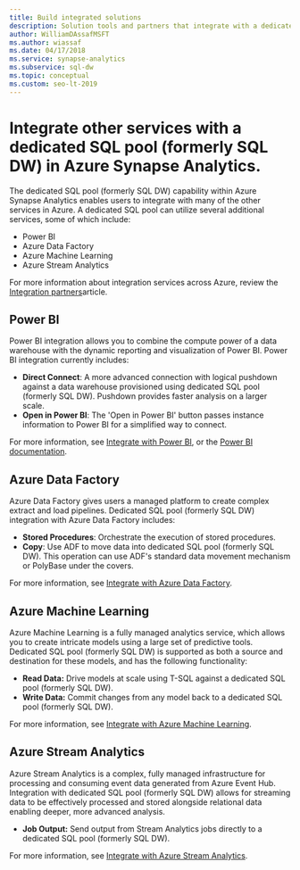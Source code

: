 ```yaml
---
title: Build integrated solutions
description: Solution tools and partners that integrate with a dedicated SQL pool (formerly SQL DW) in Azure Synapse Analytics.
author: WilliamDAssafMSFT
ms.author: wiassaf
ms.date: 04/17/2018
ms.service: synapse-analytics
ms.subservice: sql-dw
ms.topic: conceptual
ms.custom: seo-lt-2019
---
```


# Integrate other services with a dedicated SQL pool (formerly SQL DW) in Azure Synapse Analytics.

The dedicated SQL pool (formerly SQL DW) capability within Azure Synapse Analytics enables users to integrate with many of the other services in Azure. A dedicated SQL pool can  utilize several additional services, some of which include:

* Power BI
* Azure Data Factory
* Azure Machine Learning
* Azure Stream Analytics

For more information about integration services across Azure, review the [Integration partners](sql-data-warehouse-partner-data-integration.md)article.

## Power BI

Power BI integration allows you to combine the compute power of a data warehouse with the dynamic reporting and visualization of Power BI. Power BI integration currently includes:

* **Direct Connect**: A more advanced connection with logical pushdown against a data warehouse provisioned using dedicated SQL pool (formerly SQL DW). Pushdown provides faster analysis on a larger scale.
* **Open in Power BI**: The 'Open in Power BI' button passes instance information to Power BI for a simplified way to connect.

For more information, see [Integrate with Power BI](/power-bi/connect-data/service-azure-sql-data-warehouse-with-direct-connect), or the [Power BI documentation](https://powerbi.microsoft.com/blog/exploring-azure-sql-data-warehouse-with-power-bi/).

## Azure Data Factory

Azure Data Factory gives users a managed platform to create complex extract and load pipelines. Dedicated SQL pool (formerly SQL DW) integration with Azure Data Factory includes:

* **Stored Procedures**: Orchestrate the execution of stored procedures.
* **Copy**: Use ADF to move data into dedicated SQL pool (formerly SQL DW). This operation can use ADF's standard data movement mechanism or PolyBase under the covers.

For more information, see [Integrate with Azure Data Factory](../../data-factory/load-azure-sql-data-warehouse.md?toc=/azure/synapse-analytics/sql-data-warehouse/toc.json).

## Azure Machine Learning

Azure Machine Learning is a fully managed analytics service, which allows you to create intricate models using a large set of predictive tools. Dedicated SQL pool (formerly SQL DW) is supported as both a source and destination for these models, and has the following functionality:

* **Read Data:** Drive models at scale using T-SQL against a dedicated SQL pool (formerly SQL DW).
* **Write Data:** Commit changes from any model back to a dedicated SQL pool (formerly SQL DW).

For more information, see [Integrate with Azure Machine Learning](sql-data-warehouse-get-started-analyze-with-azure-machine-learning.md).

## Azure Stream Analytics

Azure Stream Analytics is a complex, fully managed infrastructure for processing and consuming event data generated from Azure Event Hub.  Integration with dedicated SQL pool (formerly SQL DW) allows for streaming data to be effectively processed and stored alongside relational data enabling deeper, more advanced analysis.  

* **Job Output:** Send output from Stream Analytics jobs directly to a dedicated SQL pool (formerly SQL DW).

For more information, see [Integrate with Azure Stream Analytics](sql-data-warehouse-integrate-azure-stream-analytics.md).
